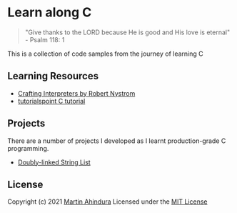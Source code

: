# Learn along C

> "Give thanks to the LORD because He is good and His love is eternal" - Psalm 118: 1

This is a collection of code samples from the journey of learning C

## Learning Resources

- [Crafting Interpreters by Robert Nystrom](https://craftinginterpreters.com/)
- [tutorialspoint C tutorial](https://www.tutorialspoint.com/cprogramming)

## Projects

There are a number of projects I developed as I learnt production-grade C programming.

- [Doubly-linked String List](./projects/doubly_linked_string_list)

## License

Copyright (c) 2021 [Martin Ahindura](https://github.com/Tinitto) Licensed under the [MIT License](./LICENSE)
